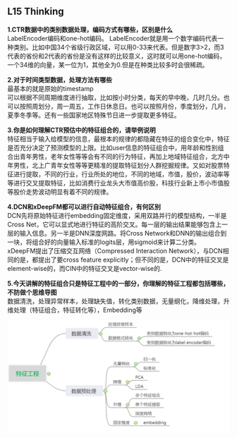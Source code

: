 
## L15 Thinking
**1.CTR数据中的类别数据处理，编码方式有哪些，区别是什么**       
LabelEncoder编码和one-hot编码。 LabelEncoder就是用一个数字编码代表一种类别。比如中国34个省级行政区域，可以用0-33来代表。但是数字3>2，而3代表的省份和2代表的省份是没有这样的比较意义，这时就可以用one-hot编码，一个34维的向量，某一位为1，其他全为0.但是在种类比较多时会很稀疏。 

**2.对于时间类型数据，处理方法有哪些**                  
最基本的就是原始的timestamp     
可以根据不同周期维度进行抽取，比如按小时分类，每天的早中晚，几时几分。也可以按照周划分，周一周五，工作日休息日。也可以按照月份，季度划分，几月，夏季冬季等。还有一些国家地区特殊节日进一步提取更多特征。

**3.你是如何理解CTR预估中的特征组合的，请举例说明**         
特征相当于输入给模型的信息，最根本的规律的都隐藏在特征的组合变化中，特征是否充分决定了预测模型的上限。比如user信息的特征组合中，用年龄和性别组合出青年男性，老年女性等等会有不同的行为特征，再加上地域特征组合，北方中年男性，北上广青年女性等等更精准的提取特征划分人群挖掘规律。又如对股票特征进行提取，不同的行业，行业所处的地位，不同的地域，市值，股价，波动率等等进行交叉提取特征，比如消费行业龙头大市值高价股，科技行业新上市小市值股等股价走势波动明显有着不同的规律。

**4.DCN和xDeepFM都可以进行自动特征组合，有何区别**          
DCN先将原始特征进行embedding固定维度，采用双路并行的模型结构，一半是Cross Net，它可以显式地进行特征的高阶交叉。每一层的输出结果能够包含上一层的输入信息。另一半是DNN深度网路。将Cross Network和DNN的输出组合到一块，将组合好的向量输入标准的logits层，用sigmoid来计算二分类。   
xDeepFM提出了压缩交互网络（Compressed Interaction Network），与DCN相同的是，都提出了要cross feature explicitly；但不同的是，DCN中的特征交叉是element-wise的，而CIN中的特征交叉是vector-wise的.

**5.今天讲解的特征组合只是特征工程中的一部分，你理解的特征工程都包括哪些，不防做个思维导图**    
数据清洗，处理异常样本，处理缺失值，转化类别数据，无量纲化，降维处理，升维处理（特征组合，特征转化等），Embedding等        

![](1.png)

